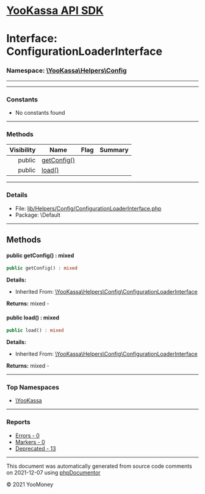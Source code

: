 # [YooKassa API SDK](../home.md)

# Interface: ConfigurationLoaderInterface
### Namespace: [\YooKassa\Helpers\Config](../namespaces/yookassa-helpers-config.md)
---
---
### Constants
* No constants found

---
### Methods
| Visibility | Name | Flag | Summary |
| ----------:| ---- | ---- | ------- |
| public | [getConfig()](../classes/YooKassa-Helpers-Config-ConfigurationLoaderInterface.md#method_getConfig) |  |  |
| public | [load()](../classes/YooKassa-Helpers-Config-ConfigurationLoaderInterface.md#method_load) |  |  |

---
### Details
* File: [lib/Helpers/Config/ConfigurationLoaderInterface.php](../../lib/Helpers/Config/ConfigurationLoaderInterface.php)
* Package: \Default

---
## Methods
<a name="method_getConfig" class="anchor"></a>
#### public getConfig() : mixed

```php
public getConfig() : mixed
```

**Details:**
* Inherited From: [\YooKassa\Helpers\Config\ConfigurationLoaderInterface](../classes/YooKassa-Helpers-Config-ConfigurationLoaderInterface.md)

**Returns:** mixed - 


<a name="method_load" class="anchor"></a>
#### public load() : mixed

```php
public load() : mixed
```

**Details:**
* Inherited From: [\YooKassa\Helpers\Config\ConfigurationLoaderInterface](../classes/YooKassa-Helpers-Config-ConfigurationLoaderInterface.md)

**Returns:** mixed - 




---

### Top Namespaces

* [\YooKassa](../namespaces/yookassa.md)

---

### Reports
* [Errors - 0](../reports/errors.md)
* [Markers - 0](../reports/markers.md)
* [Deprecated - 13](../reports/deprecated.md)

---

This document was automatically generated from source code comments on 2021-12-07 using [phpDocumentor](http://www.phpdoc.org/)

&copy; 2021 YooMoney
